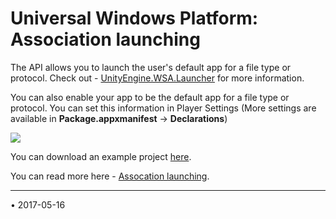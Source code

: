 ﻿Universal Windows Platform: Association launching
========================

The API allows you to launch the user's default app for a file type or protocol. Check out - [UnityEngine.WSA.Launcher](../ScriptReference/WSA.Launcher.html) for more information.

You can also enable your app to be the default app for a file type or protocol. You can set this information in Player Settings (More settings are available in **Package.appxmanifest** -> **Declarations**)

![](../uploads/Main/WSA-Protocol.png) 

You can download an example project [here](../uploads/Examples/AssocationLaunch.zip). 


You can read more here - [Assocation launching](http://msdn.microsoft.com/en-us/library/windows/apps/hh452691.aspx).

---

<span class="page-edit">• 2017-05-16  <!-- include IncludeTextAmendPageNoEdit --></span><br/>

